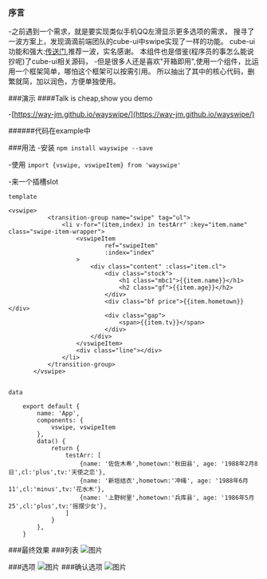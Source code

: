 ### 序言
-之前遇到一个需求，就是要实现类似手机QQ左滑显示更多选项的需求，
 搜寻了一波方案上，发现滴滴前端团队的cube-ui中swipe实现了一样的功能。
 cube-ui功能和强大:[传送门](https://didi.github.io/cube-ui/#/zh-CN),推荐一波，实名感谢。
 本组件也是借鉴(程序员的事怎么能说抄呢)了cube-ui相关源码，
-但是很多人还是喜欢"开箱即用",使用一个组件，比运用一个框架简单，哪怕这个框架可以按需引用。
  所以抽出了其中的核心代码，删繁就简，加以润色，方便单独使用。


###演示
####Talk is cheap,show you demo

-[https://way-jm.github.io/wayswipe/](https://way-jm.github.io/wayswipe/)

######代码在example中

###用法
  -安装
  `
  npm install wayswipe --save
  `  
  
  -使用
  `
   import {vswipe, vswipeItem} from 'wayswipe' 
  ` 
  
  -来一个插槽slot
  
  `template`
  
   ```
   <vswipe>
              <transition-group name="swipe" tag="ul">
                  <li v-for="(item,index) in testArr" :key="item.name" class="swipe-item-wrapper">
                      <vswipeItem
                              ref="swipeItem"
                              :index="index"
                      >
                          <div class="content" :class="item.cl">
                              <div class="stock">
                                  <h1 class="mbc1">{{item.name}}</h1>
                                  <h2 class="gf">{{item.age}}</h2>
                              </div>
                              <div class="bf price">{{item.hometown}}</div>
                              <div class="gap">
                                  <span>{{item.tv}}</span>
                              </div>
                          </div>
                      </vswipeItem>
                      <div class="line"></div>
                  </li>
              </transition-group>
          </vswipe>
          
```
`data`
```
    export default {
        name: 'App',
        components: {
            vswipe, vswipeItem
        },
        data() {
            return {
                testArr: [
                    {name: '佐佐木希',hometown:'秋田县', age: '1988年2月8日',cl:'plus',tv:'天使之恋'},
                    {name: '新垣结衣',hometown:'冲绳', age: '1988年6月11',cl:'minus',tv:'花水木'},
                    {name: '上野树里',hometown:'兵库县', age: '1986年5月25',cl:'plus',tv:'摇摆少女'},
                ]
            }
        },
    }
```

###最终效果
###列表
![图片](https://way-jm.github.io/wayswipe/static/picture/demo1.png)

###选项
![图片](https://way-jm.github.io/wayswipe/static/picture/demo2.png)
###确认选项
![图片](https://way-jm.github.io/wayswipe/static/picture/demo3.png)






